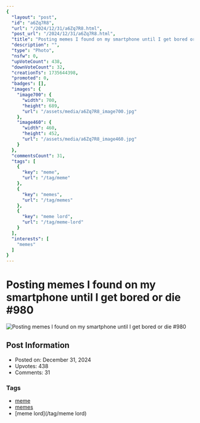 ```yaml
---
{
  "layout": "post",
  "id": "a6Zq7R8",
  "url": "/2024/12/31/a6Zq7R8.html",
  "post_url": "/2024/12/31/a6Zq7R8.html",
  "title": "Posting memes I found on my smartphone until I get bored or die #980",
  "description": "",
  "type": "Photo",
  "nsfw": 0,
  "upVoteCount": 438,
  "downVoteCount": 32,
  "creationTs": 1735644398,
  "promoted": 0,
  "badges": [],
  "images": {
    "image700": {
      "width": 700,
      "height": 689,
      "url": "/assets/media/a6Zq7R8_image700.jpg"
    },
    "image460": {
      "width": 460,
      "height": 452,
      "url": "/assets/media/a6Zq7R8_image460.jpg"
    }
  },
  "commentsCount": 31,
  "tags": [
    {
      "key": "meme",
      "url": "/tag/meme"
    },
    {
      "key": "memes",
      "url": "/tag/memes"
    },
    {
      "key": "meme lord",
      "url": "/tag/meme-lord"
    }
  ],
  "interests": [
    "memes"
  ]
}
---
```


# Posting memes I found on my smartphone until I get bored or die #980

![Posting memes I found on my smartphone until I get bored or die #980](/assets/media/a6Zq7R8_image700.jpg)

## Post Information

- Posted on: December 31, 2024
- Upvotes: 438
- Comments: 31

### Tags

- [meme](/tag/meme)
- [memes](/tag/memes)
- [meme lord](/tag/meme lord)
